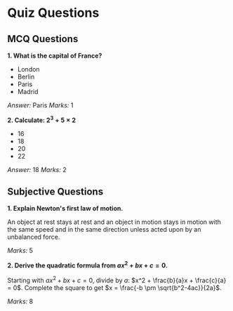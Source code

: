 # Quiz Questions

## MCQ Questions

**1. What is the capital of France?**

- London
- Berlin
- Paris
- Madrid

*Answer:* Paris
*Marks:* 1

**2. Calculate: $2^3 + 5 \times 2$**

- 16
- 18
- 20
- 22

*Answer:* 18
*Marks:* 2

## Subjective Questions

**1. Explain Newton's first law of motion.**

An object at rest stays at rest and an object in motion stays in motion with the same speed and in the same direction unless acted upon by an unbalanced force.

*Marks:* 5

**2. Derive the quadratic formula from $ax^2 + bx + c = 0$.**

Starting with $ax^2 + bx + c = 0$, divide by $a$: $x^2 + \frac{b}{a}x + \frac{c}{a} = 0$. Complete the square to get $x = \frac{-b \pm \sqrt{b^2-4ac}}{2a}$.

*Marks:* 8

